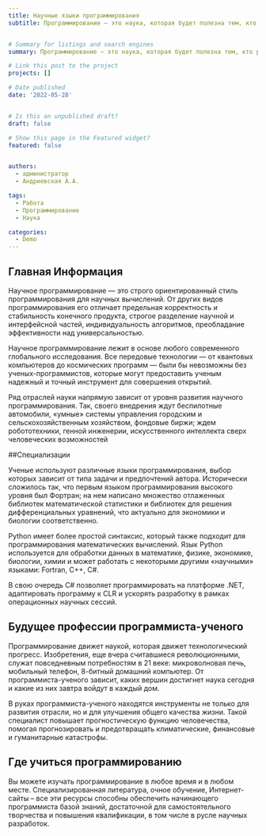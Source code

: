 ```yaml
---
title: Научные языки программирования
subtitle: Программирование — это наука, которая будет полезна тем, кто решит связать свою карьеру с разработкой компьютеров.


# Summary for listings and search engines
summary: Программирование — это наука, которая будет полезна тем, кто решит связать свою карьеру с разработкой компьютеров.

# Link this post to the project
projects: []

# Date published
date: '2022-05-28'


# Is this an unpublished draft?
draft: false

# Show this page in the Featured widget?
featured: false


authors:
  - администратор
  - Андриевская А.А.

tags:
  - Работа
  - Программирование
  - Наука

categories:
  - Demo
---
```


## Главная Информация

Научное программирование — это строго ориентированный стиль программирования для научных вычислений. От других видов программирования его отличает предельная корректность и стабильность конечного продукта, строгое разделение научной и интерфейсной частей, индивидуальность алгоритмов, преобладание эффективности над универсальностью.

Научное программирование лежит в основе любого современного глобального исследования. Все передовые технологии — от квантовых компьютеров до космических программ — были бы невозможны без ученых-программистов, которые могут предоставить ученым надежный и точный инструмент для совершения открытий.

Ряд отраслей науки напрямую зависит от уровня развития научного программирования. Так, своего внедрения ждут беспилотные автомобили, «умные» системы управления городским и сельскохозяйственным хозяйством, фондовые биржи; ждем робототехники, генной инженерии, искусственного интеллекта сверх человеческих возможностей

##Специализации

Ученые используют различные языки программирования, выбор которых зависит от типа задачи и предпочтений автора. Исторически сложилось так, что первым языком программирования высокого уровня был Фортран; на нем написано множество отлаженных библиотек математической статистики и библиотек для решения дифференциальных уравнений, что актуально для экономики и биологии соответственно.

Python имеет более простой синтаксис, который также подходит для программирования математических вычислений. Язык Python используется для обработки данных в математике, физике, экономике, биологии, химии и может работать с некоторыми другими «научными» языками: Fortran, C++, C#.

В свою очередь C# позволяет программировать на платформе .NET, адаптировать программу к CLR и ускорять разработку в рамках операционных научных сессий.

## Будущее профессии программиста-ученого

Программирование движет наукой, которая движет технологический прогресс. Изобретения, еще вчера считавшиеся революционными, служат повседневным потребностям в 21 веке: микроволновая печь, мобильный телефон, 8-битный домашний компьютер. От программиста-ученого зависит, каких вершин достигнет наука сегодня и какие из них завтра войдут в каждый дом.

В руках программиста-ученого находятся инструменты не только для развития отрасли, но и для улучшения общего качества жизни. Такой специалист повышает прогностическую функцию человечества, помогая прогнозировать и предотвращать климатические, финансовые и гуманитарные катастрофы.


## Где учиться программированию

Вы можете изучать программирование в любое время и в любом месте. Специализированная литература, очное обучение, Интернет-сайты – все эти ресурсы способны обеспечить начинающего программиста базой знаний, достаточной для самостоятельного творчества и повышения квалификации, в том числе в русле научных разработок.

